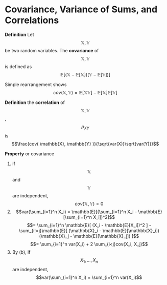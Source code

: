 # Covariance, Variance of Sums, and Correlations

**Definition** Let $$\mathbb{X}, \mathbb{Y}$$ be two random variables. The **covariance** of $$\mathbb{X}, \mathbb{Y}$$ is defined as
$$\mathbb{E}[(\mathbb{X} - \mathbb{E}[\mathbb{X}])(\mathbb{Y} - \mathbb{E}[\mathbb{Y}])]$$

Simple rearrangement shows $$cov( \mathbb{X}, \mathbb{Y} ) = \mathbb{E}[\mathbb{X}\mathbb{Y}] - \mathbb{E}[\mathbb{X}]\mathbb{E}[\mathbb{Y}]$$

**Definition** the **correlation** of $$\mathbb{X}, \mathbb{Y}$$, $$\rho_{XY}$$ is
$$\frac{cov( \mathbb{X}, \mathbb{Y} )}{\sqrt{var(X)}\sqrt{var(Y)}}$$

**Property** or covariance
1.  if $$\mathbb{X}$$ and $$\mathbb{Y}$$ are independent, $$cov( \mathbb{X}, \mathbb{Y} ) = 0$$
2. $$var(\sum_{i=1}^n X_i) = \mathbb{E}[(\sum_{i=1}^n X_i - \mathbb{E}[\sum_{i=1}^n X_i])^2]$$
$$= \sum_{i=1}^n \mathbb{E}[ (X_i - \mathbb{E}[X_i])^2 ] - \sum_{i!=j}\mathbb{E}[ (\mathbb{X}_i - \mathbb{E}[\mathbb{X}_i])(\mathbb{X}_j - \mathbb{E}[\mathbb{X}_j]) ]$$
$$= \sum_{i=1}^n var(X_i) + 2 \sum_{i<j}cov(X_i, X_j)$$
3. By (b), if $$X_1, ..., X_n$$ are independent, $$var(\sum_{i=1}^n X_i) = \sum_{i=1}^n var(X_i)$$


